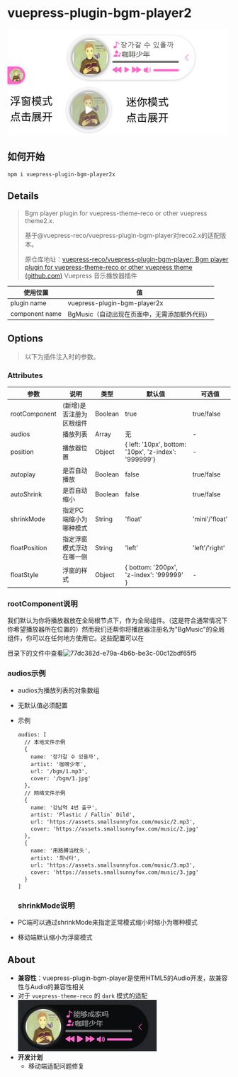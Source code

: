 # vuepress-plugin-bgm-player2

![demo.png](./images/demo.png)

## 如何开始

```
npm i vuepress-plugin-bgm-player2x
```



## Details

> Bgm player plugin for vuepress-theme-reco or other vuepress theme2.x.  
> 
> 基于@vuepress-reco/vuepress-plugin-bgm-player对reco2.x的适配版本。
> 
> 原仓库地址：[vuepress-reco/vuepress-plugin-bgm-player: Bgm player plugin for vuepress-theme-reco or other vuepress theme (github.com)](https://github.com/vuepress-reco/vuepress-plugin-bgm-player)
> Vuepress 音乐播放器插件

| 使用位置           | 值                                                      |
| -------------- | ------------------------------------------------------ |
| plugin name    | vuepress-plugin-bgm-player2x                           |
| component name | BgMusic（自动出现在页面中，无需添加额外代码） |

## Options

> 以下为插件注入时的参数。

### Attributes

| 参数            | 说明            | 类型      | 默认值                                                  | 可选值            |
| ------------- | ------------- | ------- | ---------------------------------------------------- | -------------- |
| rootComponent | (新增)是否注册为区根组件 | Boolean | true                                                 | true/false     |
| audios        | 播放列表          | Array   | 无                                                    | -              |
| position      | 播放器位置         | Object  | { left: '10px', bottom: '10px', 'z-index': '999999'} | -              |
| autoplay      | 是否自动播放        | Boolean | false                                                | true/false     |
| autoShrink    | 是否自动缩小        | Boolean | false                                                | true/false     |
| shrinkMode    | 指定PC端缩小为哪种模式  | String  | 'float'                                              | 'mini'/'float' |
| floatPosition | 指定浮窗模式浮动在哪一侧  | String  | 'left'                                               | 'left'/'right' |
| floatStyle    | 浮窗的样式         | Object  | { bottom: '200px', 'z-index': '999999' }             | -              |

### rootComponent说明



我们默认为你将播放器放在全局根节点下，作为全局组件。（这是符合通常情况下你希望播放器所在位置的）然而我们还帮你将播放器注册名为"BgMusic"的全局组件，你可以在任何地方使用它。这些配置可以在

目录下的文件中查看![77dc382d-e79a-4b6b-be3c-00c12bdf65f5](file:///C:/Users/%E5%93%86%E5%95%A6A%E6%A2%A6/Pictures/Saved%20Pictures/77dc382d-e79a-4b6b-be3c-00c12bdf65f5.png)

### audios示例

- audios为播放列表的对象数组

- 无默认值必须配置

- 示例
  
  ```
  audios: [
    // 本地文件示例
    {
      name: '장가갈 수 있을까',
      artist: '咖啡少年',
      url: '/bgm/1.mp3',
      cover: '/bgm/1.jpg'
    },
    // 网络文件示例
    {
      name: '강남역 4번 출구',
      artist: 'Plastic / Fallin` Dild',
      url: 'https://assets.smallsunnyfox.com/music/2.mp3',
      cover: 'https://assets.smallsunnyfox.com/music/2.jpg'
    },
    {
      name: '用胳膊当枕头',
      artist: '최낙타',
      url: 'https://assets.smallsunnyfox.com/music/3.mp3',
      cover: 'https://assets.smallsunnyfox.com/music/3.jpg'
    }
  ]  
  ```
  
  ### shrinkMode说明

- PC端可以通过shrinkMode来指定正常模式缩小时缩小为哪种模式

- 移动端默认缩小为浮窗模式

## About

- **兼容性**：vuepress-plugin-bgm-player是使用HTML5的Audio开发，故兼容性与Audio的兼容性相关
- 对于 `vuepress-theme-reco` 的 `dark` 模式的适配  
  ![dark.png](./images/dark.png)
- **开发计划**
  - 移动端适配问题修复
